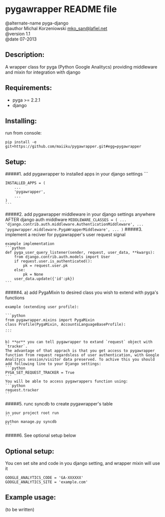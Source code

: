 # pygawrapper README file

@alternate-name pyga-django  
@author Michal Korzeniowski <mko_san@lafiel.net>  
@version 1.1  
@date 07-2013  


Description:
------------
A wrapper class for pyga (Python Google Analitycs) providing middleware and mixin for integration with django


Requirements:
-------------
* pyga >= 2.2.1  
* django


Installing:
-----------

run from console:
```
pip install -e git+https://github.com/maiiku/pygawrapper.git#egg=pygawrapper
```

Setup:
------
#####1. add pygawrapper to installed apps in your django settings
    ```

    INSTALLED_APPS = (
        ...
        'pygawrapper',
        ...
    )
    ```
  
#####2. add pygawrapper middleware in your django settings anywhere AFTER django auth middlware
    ```
    MIDDLEWARE_CLASSES = (
        ...
        'django.contrib.auth.middleware.AuthenticationMiddleware',
        ...
        'pygawrapper.middleware.PygaWrapperMiddleware',
        ...
    )
    ```
#####3. implement a reciver for pygawrapper's user request signal

    example implementation
    ```python
    def pyga_user_query_listener(sender, request, user_data, **kwargs):
        from django.contrib.auth.models import User
        if request.user.is_authenticated():
            pk = request.user.pk
        else:
            pk = None
        user_data.update({'id':pk})
    ```


#####4. a) add PygaMixin to desired class you wish to extend with pyga's functions  

    example (extending user profile):    
    
    ```python
    from pygawrapper.mixins import PygaMixin
    class Profile(PygaMixin, AccountsLanguageBaseProfile):
    ...
    ```

    b) **or** you can tell pygawrapper to extand `request` object with `tracker`. 
    The advantage of that apprach is that you get access to pygawrapper function from request regardsless of user authentication, with Google Analitycs session/visitor data preserved. To achive this you should add following line to your Django settings:
    ```python
    PYGA_SET_REQUEST_TRACKER = True
    ```
    You will be able to access pygawrappers function using:
    ```python
    request.tracker
    ```


#####5. runc syncdb to create pygawrapper's table

    in your project root run
    ```
    python manage.py syncdb
    ```
#####6. See optional setup below


Optional setup:
---------------

You cen set site and code in you django setting, and wrapper mixin will use it
```
GOOGLE_ANALYTICS_CODE = 'GA-XXXXXX'
GOOGLE_ANALYTICS_SITE = 'example.com'
```

Example usage:
--------------
(to be written)
